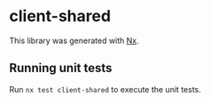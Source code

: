 # client-shared

This library was generated with [Nx](https://nx.dev).

## Running unit tests

Run `nx test client-shared` to execute the unit tests.
